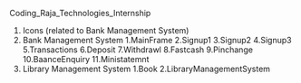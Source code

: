 Coding_Raja_Technologies_Internship
1. Icons (related to Bank Management System)
2. Bank Management System
   1.MainFrame
   2.Signup1
   3.Signup2
   4.Signup3
   5.Transactions
   6.Deposit
   7.Withdrawl
   8.Fastcash
   9.Pinchange
   10.BaanceEnquiry
   11.Ministatemnt
3. Library Management System
   1.Book
   2.LibraryManagementSystem
